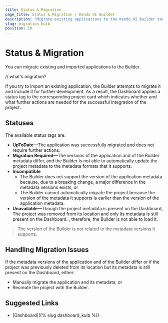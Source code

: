 ```yaml
---
title: Status & Migration
page_title: Status & Migration | Kendo UI Builder
description: "Migrate existing applications to the Kendo UI Builder tool for creating and managing Angular and AngularJS-based web applications."
slug: migration_kuib
position: 10
---
```


# Status & Migration

You can migrate existing and imported applications to the Builder.

// what's migration?

If you try to import an existing application, the Builder attempts to migrate it and include it for further development. As a result, the Dashboard applies a status tag to the corresponding project card which indicates whether and what further actions are needed for the successful integration of the project.

## Statuses

The available status tags are:

* **UpToDate**&mdash;The application was successfully migrated and does not require further actions.
* **Migration Required**&mdash;The versions of the application and of the Builder metadata differ, and the Builder is not able to automatically update the project metadata to the metadata formats that it supports.
* **Incompatible**
    * The Builder does not support the version of the application metadata because, due to a breaking change, a major difference in the metadata versions exists, or
    * The Builder cannot automatically migrate the project because the version of the metadata it supports is earlier than the version of the application metadata.
* **Unavailable**&mdash;Though the project metadata is present on the Dashboard, The project was removed from its location and only its metadata is still present on the Dashboard.  , therefore, the Builder is not able to load it.

> The version of the Builder is not related to the metadata versions it supports.

## Handling Migration Issues

If the metadata versions of the application and of the Builder differ or if the project was previously deleted from its location but its metadata is still present on the Dashboard, either:
* Manually migrate the application and its metadata, or
* Recreate the project with the Builder.

## Suggested Links

* [Dashboard]({% slug dashboard_kuib %})
